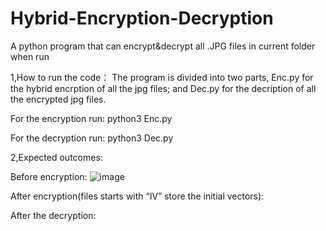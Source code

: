 # Hybrid-Encryption-Decryption
A python program that can encrypt&amp;decrypt all .JPG files in current folder when run

1,How to run the code：
The program is divided into two parts, Enc.py for the hybrid encrption of all the jpg files; and Dec.py for the decription of all the encrypted jpg files.

For the encryption run:
python3 Enc.py

For the decryption run:
python3 Dec.py

2,Expected outcomes:

Before encryption:
![image](https://user-images.githubusercontent.com/76716751/172513487-a6d9da6a-1f48-4a21-84d7-95f89571c8f2.png)


After encryption(files starts with “IV” store the initial vectors):

After the decryption:

